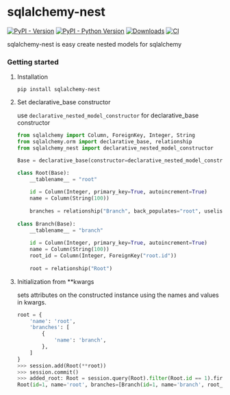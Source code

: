 # sqlalchemy-nest

[![PyPI - Version](https://img.shields.io/pypi/v/sqlalchemy-nest)](https://pypi.org/project/sqlalchemy-nest/)
[![PyPI - Python Version](https://img.shields.io/pypi/pyversions/sqlalchemy-nest)](https://pypi.org/project/sqlalchemy-nest/)
[![Downloads](https://static.pepy.tech/badge/sqlalchemy-nest)](https://pepy.tech/project/sqlalchemy-nest)
[![CI](https://github.com/satorudev976/sqlalchemy-nest/actions/workflows/ci.yml/badge.svg?branch=main)](https://github.com/satorudev976/sqlalchemy-nest/actions/workflows/ci.yml)

sqlalchemy-nest is easy create nested models for sqlalchemy

### Getting started

1. Installation

    ```
    pip install sqlalchemy-nest
    ```

2. Set declarative_base constructor

    use ```declarative_nested_model_constructor``` for declarative_base constructor

    ```python
    from sqlalchemy import Column, ForeignKey, Integer, String
    from sqlalchemy.orm import declarative_base, relationship
    from sqlalchemy_nest import declarative_nested_model_constructor

    Base = declarative_base(constructor=declarative_nested_model_constructor)

    class Root(Base):
        __tablename__ = "root"
        
        id = Column(Integer, primary_key=True, autoincrement=True)
        name = Column(String(100))
        
        branches = relationship("Branch", back_populates="root", uselist=True, lazy="joined")
        
    class Branch(Base):
        __tablename__ = "branch"
        
        id = Column(Integer, primary_key=True, autoincrement=True)
        name = Column(String(100))
        root_id = Column(Integer, ForeignKey("root.id"))
        
        root = relationship("Root")
    ```

3. Initialization from **kwargs
    
    sets attributes on the constructed instance using the names and values in kwargs.

    ```python
    root = {
        'name': 'root',
        'branches': [
            {
                'name': 'branch',
            },
        ] 
    }
    >>> session.add(Root(**root))
    >>> session.commit()
    >>> added_root: Root = session.query(Root).filter(Root.id == 1).first()
    Root(id=1, name='root', branches=[Branch(id=1, name='branch', root_id=1)])
    ```
